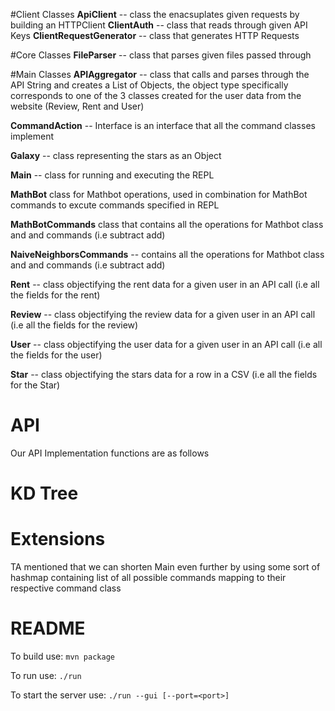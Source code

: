 #Client Classes
**ApiClient** -- class the enacsuplates given requests by building an HTTPClient
**ClientAuth** -- class that reads through given API Keys
**ClientRequestGenerator** -- class that generates HTTP Requests

#Core Classes
**FileParser** -- class that parses given files passed through

#Main Classes
**APIAggregator**  -- class that calls and  parses through the API String and creates a List of Objects, the object type 
specifically corresponds to one of the 3 classes created for the user data from the website (Review, Rent and User)

**CommandAction** -- Interface is an interface that all the command classes implement

**Galaxy** -- class representing the stars as an Object 

**Main** --  class for running and executing the REPL

**MathBot** class for Mathbot operations, used in combination for MathBot commands to excute commands specified 
in REPL

**MathBotCommands** class that contains all the operations for Mathbot class and and commands (i.e subtract add)

**NaiveNeighborsCommands** --  contains all the operations for Mathbot class and and commands (i.e subtract add)

**Rent** -- class objectifying the rent data for a given user in an API call (i.e all the fields for the rent)

**Review** -- class objectifying the review data for a given user in an API call (i.e all the fields for the review)

**User** -- class objectifying the user data for a given user in an API call (i.e all the fields for the user)

**Star** -- class objectifying the stars data for a row  in a CSV  (i.e all the fields for the Star)






# API
Our API Implementation functions are as follows



# KD Tree



# Extensions
TA mentioned that we can shorten Main even further by using some sort of hashmap containing list of all possible
commands mapping to their respective command class 


# README
To build use:
`mvn package`

To run use:
`./run`

To start the server use:
`./run --gui [--port=<port>]`


